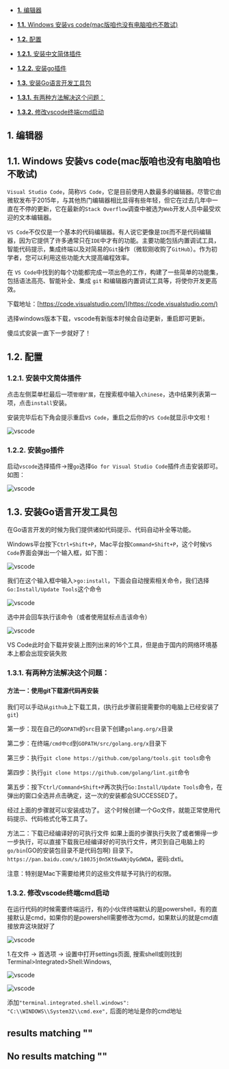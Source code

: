 +   [**1\.** 编辑器](#编辑器)

+   [**1.1.** Windows 安装vs code(mac版咱也没有电脑咱也不敢试)](#windows-安装vs-codemac版咱也没有电脑咱也不敢试)
+   [**1.2.** 配置](#配置)

+   [**1.2.1.** 安装中文简体插件](#安装中文简体插件)
+   [**1.2.2.** 安装go插件](#安装go插件)

+   [**1.3.** 安装Go语言开发工具包](#安装go语言开发工具包)

+   [**1.3.1.** 有两种方法解决这个问题：](#有两种方法解决这个问题：)
+   [**1.3.2.** 修改vscode终端cmd启动](#修改vscode终端cmd启动)

[](#编辑器)

## [](#编辑器)1\. 编辑器

## [](#windows-安装vs-codemac版咱也没有电脑咱也不敢试)1.1. Windows 安装vs code(mac版咱也没有电脑咱也不敢试)

`Visual Studio Code`，简称`VS Code`，它是目前使用人数最多的编辑器。尽管它由微软发布于2015年，与其他热门编辑器相比显得有些年轻，但它在过去几年中一直在不停的更新，它在最新的`Stack Overflow`调查中被选为`Web`开发人员中最受欢迎的文本编辑器。

`VS Code`不仅仅是一个基本的代码编辑器。有人说它更像是`IDE`而不是代码编辑器，因为它提供了许多通常只在`IDE`中才有的功能。主要功能包括内置调试工具，智能代码提示，集成终端以及对简易的`Git`操作（微软刚收购了`GitHub`）。作为初学者，您可以利用这些功能大大提高编程效率。

在 `VS Code`中找到的每个功能都完成一项出色的工作，构建了一些简单的功能集，包括语法高亮、智能补全、集成 `git` 和编辑器内置调试工具等，将使你开发更高效。

下载地址：[https://code.visualstudio.com/](https://code.visualstudio.com/)

选择windows版本下载，vscode有新版本时候会自动更新，重启即可更新。

傻瓜式安装一直下一步就好了！

## [](#配置)1.2. 配置

### [](#安装中文简体插件)1.2.1. 安装中文简体插件

点击左侧菜单栏最后一项`管理扩展`，在搜索框中输入`chinese`，选中结果列表第一项，点击`install`安装。

安装完毕后右下角会提示重启`VS Code`，重启之后你的`VS Code`就显示中文啦！

![vscode](https://www.topgoer.com/static/2/vscode.gif "vscode")

### [](#安装go插件)1.2.2. 安装go插件

启动`vscode`选择插件->搜`go`选择`Go for Visual Studio Code`插件点击安装即可。如图：

![vscode](https://www.topgoer.com/static/2/8.png "vscode")

## [](#安装go语言开发工具包)1.3. 安装Go语言开发工具包

在Go语言开发的时候为我们提供诸如代码提示、代码自动补全等功能。

Windows平台按下`Ctrl+Shift+P`，Mac平台按`Command+Shift+P`，这个时候`VS Code`界面会弹出一个输入框，如下图：

![vscode](https://www.topgoer.com/static/2/23.png "vscode")

我们在这个输入框中输入>`go:install`，下面会自动搜索相关命令，我们选择`Go:Install/Update Tools`这个命令

![vscode](https://www.topgoer.com/static/2/25.png "vscode")

选中并会回车执行该命令（或者使用鼠标点击该命令）

![vscode](https://www.topgoer.com/static/2/26.png "vscode")

VS Code此时会下载并安装上图列出来的16个工具，但是由于国内的网络环境基本上都会出现安装失败

### [](#有两种方法解决这个问题：)1.3.1. 有两种方法解决这个问题：

#### [](#方法一：使用git下载源代码再安装)方法一：使用git下载源代码再安装

我们可以手动从`github`上下载工具，(执行此步骤前提需要你的电脑上已经安装了`git`)

第一步：现在自己的`GOPATH`的`src`目录下创建`golang.org/x`目录

第二步：在终端`/cmd中cd`到`GOPATH/src/golang.org/x`目录下

第三步：执行`git clone https://github.com/golang/tools.git tools`命令

第四步：执行`git clone https://github.com/golang/lint.git`命令

第五步：按下`Ctrl/Command+Shift+P`再次执行`Go:Install/Update Tools`命令，在弹出的窗口全选并点击确定，这一次的安装都会SUCCESSED了。

经过上面的步骤就可以安装成功了。 这个时候创建一个Go文件，就能正常使用代码提示、代码格式化等工具了。

方法二：下载已经编译好的可执行文件 如果上面的步骤执行失败了或者懒得一步一步执行，可以直接下载我已经编译好的可执行文件，拷贝到自己电脑上的 `go/bin`(GO的安装包目录不是代码包啊) 目录下。 `https://pan.baidu.com/s/180J5j0n5Kt6wANjQyGdWDA`，密码:dxti。

注意：特别是Mac下需要给拷贝的这些文件赋予可执行的权限。

### [](#修改vscode终端cmd启动)1.3.2. 修改vscode终端cmd启动

在运行代码的时候需要终端运行，有的小伙伴终端默认的是powershell，有的直接默认是cmd，如果你的是powershell需要修改为cmd，如果默认的就是cmd直接放弃这块就好了

![vscode](https://www.topgoer.com/static/2/27.png "vscode")

1.在文件 -> 首选项 -> 设置中打开settings页面, 搜索shell或则找到Terminal>Integrated>Shell:Windows,

![vscode](https://www.topgoer.com/static/2/28.png "vscode")

![vscode](https://www.topgoer.com/static/2/29.png "vscode")

添加`"terminal.integrated.shell.windows": "C:\\WINDOWS\\System32\\cmd.exe",` 后面的地址是你的cmd地址

## results matching ""

## No results matching ""